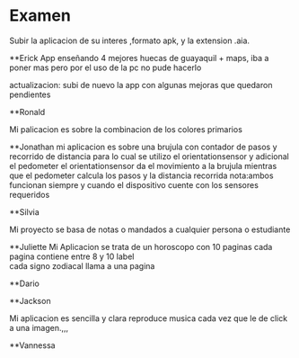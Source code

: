 # Examen

Subir la aplicacion de su interes ,formato apk, y la extension .aia.

**Erick
App enseñando 4 mejores huecas de guayaquil + maps, iba a poner mas pero por el uso de la pc no pude hacerlo 

actualizacion: subi de nuevo la app con algunas mejoras que quedaron pendientes

**Ronald

Mi palicacion es sobre la combinacion de los colores primarios

**Jonathan
mi aplicacion es sobre una brujula con contador de pasos y recorrido de distancia
para lo cual se utilizo el orientationsensor y adicional el pedometer
el orientationsensor da el movimiento a la brujula mientras que el pedometer
calcula los pasos y la distancia recorrida nota:ambos funcionan siempre y cuando
el dispositivo cuente con los sensores requeridos


**Silvia

Mi proyecto se basa de notas o mandados a cualquier persona o estudiante

**Juliette
Mi Aplicacion se  trata de un horoscopo con  10 paginas cada pagina contiene entre 8 y 10 label  
cada signo zodiacal  llama a  una pagina  


**Dario


**Jackson

Mi aplicacion es sencilla y clara reproduce musica cada vez que le de click a una imagen.,,,

**Vannessa
